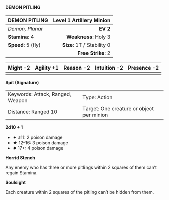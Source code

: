#### DEMON PITLING

| DEMON PITLING      | **Level 1 Artillery Minion** |
| :----------------- | ---------------------------: |
| *Demon, Planar*    |                     **EV 2** |
| **Stamina**: 4     |         **Weakness**: Holy 3 |
| **Speed**: 5 (fly) |   **Size**: 1T / Stability 0 |
|                    |           **Free Strike**: 2 |

| **Might** -2 | **Agility** +1 | **Reason** -2 | **Intuition** -2 | **Presence** -2 |
| ------------ | -------------- | ------------- | ---------------- | --------------- |
|              |                |               |                  |                 |

**Spit (Signature)**

|                                  |                                           |
| :------------------------------- | :---------------------------------------- |
| Keywords: Attack, Ranged, Weapon | Type: Action                              |
| Distance: Ranged 10              | Target: One creature or object per minion |

**2d10 + 1**

- ✦ ≤11: 2 poison damage
- ★ 12–16: 3 poison damage
- ✸ 17+: 4 poison damage

**Horrid Stench**

Any enemy who has three or more pitlings within 2 squares of them can’t regain Stamina.

**Soulsight**

Each creature within 2 squares of the pitling can’t be hidden from them.
